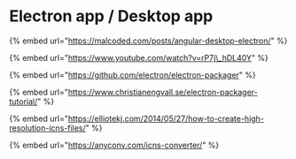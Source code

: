 # Electron app / Desktop app

{% embed url="https://malcoded.com/posts/angular-desktop-electron/" %}

{% embed url="https://www.youtube.com/watch?v=rP7j\_hDL40Y" %}

{% embed url="https://github.com/electron/electron-packager" %}

{% embed url="https://www.christianengvall.se/electron-packager-tutorial/" %}

{% embed url="https://elliotekj.com/2014/05/27/how-to-create-high-resolution-icns-files/" %}

{% embed url="https://anyconv.com/icns-converter/" %}



